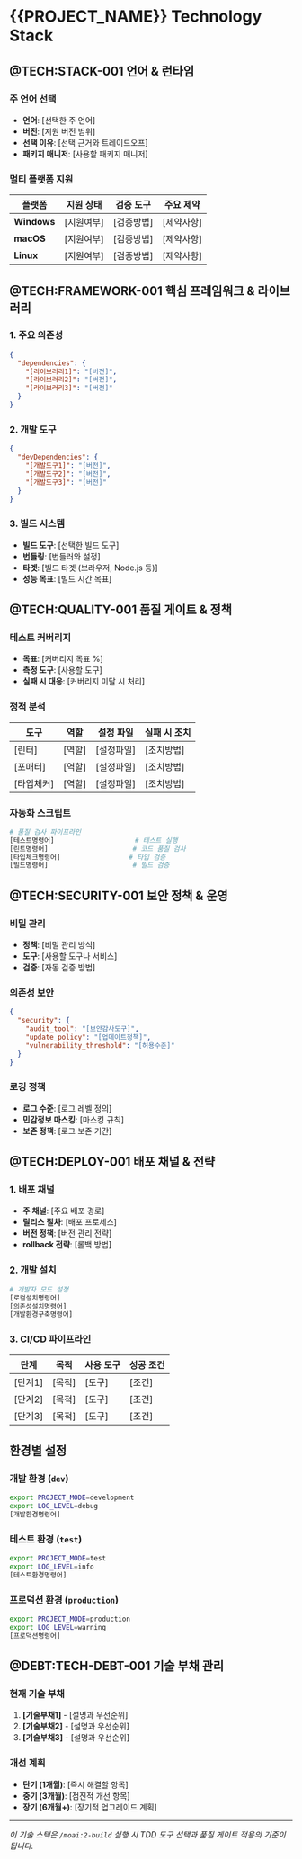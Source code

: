 # {{PROJECT_NAME}} Technology Stack

## @TECH:STACK-001 언어 & 런타임

### 주 언어 선택

- **언어**: [선택한 주 언어]
- **버전**: [지원 버전 범위]
- **선택 이유**: [선택 근거와 트레이드오프]
- **패키지 매니저**: [사용할 패키지 매니저]

### 멀티 플랫폼 지원

| 플랫폼 | 지원 상태 | 검증 도구 | 주요 제약 |
|--------|-----------|-----------|-----------|
| **Windows** | [지원여부] | [검증방법] | [제약사항] |
| **macOS** | [지원여부] | [검증방법] | [제약사항] |
| **Linux** | [지원여부] | [검증방법] | [제약사항] |

## @TECH:FRAMEWORK-001 핵심 프레임워크 & 라이브러리

### 1. 주요 의존성

```json
{
  "dependencies": {
    "[라이브러리1]": "[버전]",
    "[라이브러리2]": "[버전]",
    "[라이브러리3]": "[버전]"
  }
}
```

### 2. 개발 도구

```json
{
  "devDependencies": {
    "[개발도구1]": "[버전]",
    "[개발도구2]": "[버전]",
    "[개발도구3]": "[버전]"
  }
}
```

### 3. 빌드 시스템

- **빌드 도구**: [선택한 빌드 도구]
- **번들링**: [번들러와 설정]
- **타겟**: [빌드 타겟 (브라우저, Node.js 등)]
- **성능 목표**: [빌드 시간 목표]

## @TECH:QUALITY-001 품질 게이트 & 정책

### 테스트 커버리지

- **목표**: [커버리지 목표 %]
- **측정 도구**: [사용할 도구]
- **실패 시 대응**: [커버리지 미달 시 처리]

### 정적 분석

| 도구 | 역할 | 설정 파일 | 실패 시 조치 |
|------|------|-----------|--------------|
| [린터] | [역할] | [설정파일] | [조치방법] |
| [포매터] | [역할] | [설정파일] | [조치방법] |
| [타입체커] | [역할] | [설정파일] | [조치방법] |

### 자동화 스크립트

```bash
# 품질 검사 파이프라인
[테스트명령어]                    # 테스트 실행
[린트명령어]                     # 코드 품질 검사
[타입체크명령어]                 # 타입 검증
[빌드명령어]                     # 빌드 검증
```

## @TECH:SECURITY-001 보안 정책 & 운영

### 비밀 관리

- **정책**: [비밀 관리 방식]
- **도구**: [사용할 도구나 서비스]
- **검증**: [자동 검증 방법]

### 의존성 보안

```json
{
  "security": {
    "audit_tool": "[보안감사도구]",
    "update_policy": "[업데이트정책]",
    "vulnerability_threshold": "[허용수준]"
  }
}
```

### 로깅 정책

- **로그 수준**: [로그 레벨 정의]
- **민감정보 마스킹**: [마스킹 규칙]
- **보존 정책**: [로그 보존 기간]

## @TECH:DEPLOY-001 배포 채널 & 전략

### 1. 배포 채널

- **주 채널**: [주요 배포 경로]
- **릴리스 절차**: [배포 프로세스]
- **버전 정책**: [버전 관리 전략]
- **rollback 전략**: [롤백 방법]

### 2. 개발 설치

```bash
# 개발자 모드 설정
[로컬설치명령어]
[의존성설치명령어]
[개발환경구축명령어]
```

### 3. CI/CD 파이프라인

| 단계 | 목적 | 사용 도구 | 성공 조건 |
|------|------|-----------|-----------|
| [단계1] | [목적] | [도구] | [조건] |
| [단계2] | [목적] | [도구] | [조건] |
| [단계3] | [목적] | [도구] | [조건] |

## 환경별 설정

### 개발 환경 (`dev`)

```bash
export PROJECT_MODE=development
export LOG_LEVEL=debug
[개발환경명령어]
```

### 테스트 환경 (`test`)

```bash
export PROJECT_MODE=test
export LOG_LEVEL=info
[테스트환경명령어]
```

### 프로덕션 환경 (`production`)

```bash
export PROJECT_MODE=production
export LOG_LEVEL=warning
[프로덕션명령어]
```

## @DEBT:TECH-DEBT-001 기술 부채 관리

### 현재 기술 부채

1. **[기술부채1]** - [설명과 우선순위]
2. **[기술부채2]** - [설명과 우선순위]
3. **[기술부채3]** - [설명과 우선순위]

### 개선 계획

- **단기 (1개월)**: [즉시 해결할 항목]
- **중기 (3개월)**: [점진적 개선 항목]
- **장기 (6개월+)**: [장기적 업그레이드 계획]

---

_이 기술 스택은 `/moai:2-build` 실행 시 TDD 도구 선택과 품질 게이트 적용의 기준이 됩니다._
